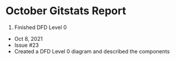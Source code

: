 # October Gitstats Report

1. Finished DFD Level 0
  - Oct 8, 2021
  - Issue #23
  - Created a DFD Level 0 diagram and described the components
  